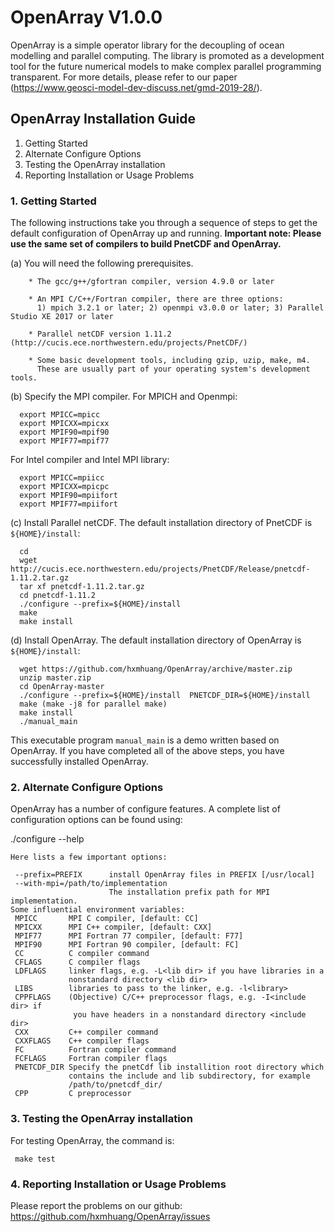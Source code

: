 # OpenArray V1.0.0
OpenArray is a simple operator library for the decoupling of ocean modelling and parallel computing. The library is promoted as a development tool for the future numerical models to make complex parallel programming transparent. For more details, please refer to our paper (https://www.geosci-model-dev-discuss.net/gmd-2019-28/).

## OpenArray Installation Guide

1.  Getting Started
2.  Alternate Configure Options
3.  Testing the OpenArray installation
4.  Reporting Installation or Usage Problems


### 1. Getting Started

The following instructions take you through a sequence of steps to get the default configuration of OpenArray up and running. **Important note: Please use the same set of compilers to build PnetCDF and OpenArray.** 

(a) You will need the following prerequisites.

```shell
    * The gcc/g++/gfortran compiler, version 4.9.0 or later

    * An MPI C/C++/Fortran compiler, there are three options:
      1) mpich 3.2.1 or later; 2) openmpi v3.0.0 or later; 3) Parallel Studio XE 2017 or later

    * Parallel netCDF version 1.11.2 (http://cucis.ece.northwestern.edu/projects/PnetCDF/)

    * Some basic development tools, including gzip, uzip, make, m4. 
      These are usually part of your operating system's development tools.
```

(b) Specify the MPI compiler.
    For MPICH and Openmpi:

      export MPICC=mpicc  
      export MPICXX=mpicxx  
      export MPIF90=mpif90  
      export MPIF77=mpif77  

   For Intel compiler and Intel MPI library:

      export MPICC=mpiicc  
      export MPICXX=mpicpc  
      export MPIF90=mpiifort  
      export MPIF77=mpiifort  


(c) Install Parallel netCDF. The default installation directory of PnetCDF is `${HOME}/install`:
     
      cd
      wget http://cucis.ece.northwestern.edu/projects/PnetCDF/Release/pnetcdf-1.11.2.tar.gz
      tar xf pnetcdf-1.11.2.tar.gz
      cd pnetcdf-1.11.2
      ./configure --prefix=${HOME}/install  
      make 
      make install 


(d) Install OpenArray. The default installation directory of OpenArray is `${HOME}/install`:

      wget https://github.com/hxmhuang/OpenArray/archive/master.zip
      unzip master.zip
      cd OpenArray-master
      ./configure --prefix=${HOME}/install  PNETCDF_DIR=${HOME}/install   
      make (make -j8 for parallel make)
      make install
      ./manual_main

   This executable program `manual_main` is a demo written based on OpenArray.
   If you have completed all of the above steps, you have successfully installed OpenArray.
      

### 2. Alternate Configure Options

OpenArray has a number of configure features.  A complete list of configuration
options can be found using:

   ./configure --help

    Here lists a few important options:

     --prefix=PREFIX      install OpenArray files in PREFIX [/usr/local]
     --with-mpi=/path/to/implementation
                          The installation prefix path for MPI implementation.
    Some influential environment variables:
     MPICC       MPI C compiler, [default: CC]
     MPICXX      MPI C++ compiler, [default: CXX]
     MPIF77      MPI Fortran 77 compiler, [default: F77]
     MPIF90      MPI Fortran 90 compiler, [default: FC]
     CC          C compiler command
     CFLAGS      C compiler flags
     LDFLAGS     linker flags, e.g. -L<lib dir> if you have libraries in a
                 nonstandard directory <lib dir>
     LIBS        libraries to pass to the linker, e.g. -l<library>
     CPPFLAGS    (Objective) C/C++ preprocessor flags, e.g. -I<include dir> if
                  you have headers in a nonstandard directory <include dir>
     CXX         C++ compiler command
     CXXFLAGS    C++ compiler flags
     FC          Fortran compiler command
     FCFLAGS     Fortran compiler flags
     PNETCDF_DIR Specify the pnetCdf lib installition root directory which
                 contains the include and lib subdirectory, for example
                 /path/to/pnetcdf_dir/
     CPP         C preprocessor


### 3. Testing the OpenArray installation

For testing OpenArray, the command is:
      
     make test

### 4. Reporting Installation or Usage Problems

Please report the problems on our github: https://github.com/hxmhuang/OpenArray/issues



